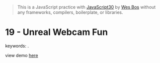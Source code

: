 > This is a JavaScript practice with [JavaScript30](https://javascript30.com/) by [Wes Bos](https://github.com/wesbos) without any frameworks, compilers, boilerplate, or libraries.

# 19 - Unreal Webcam Fun
keywords: .

view demo [here](https://gnovo.github.io/JS30/19-Unreal_Webcam_Fun/index.html)